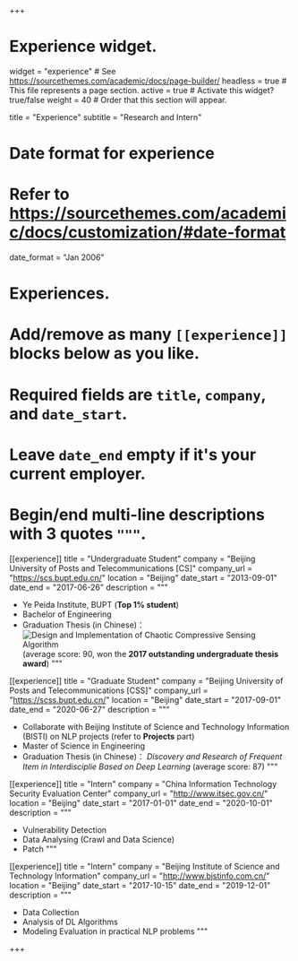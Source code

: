 +++
# Experience widget.
widget = "experience"  # See https://sourcethemes.com/academic/docs/page-builder/
headless = true  # This file represents a page section.
active = true  # Activate this widget? true/false
weight = 40  # Order that this section will appear.

title = "Experience"
subtitle = "Research and Intern"

# Date format for experience
#   Refer to https://sourcethemes.com/academic/docs/customization/#date-format
date_format = "Jan 2006"

# Experiences.
#   Add/remove as many `[[experience]]` blocks below as you like.
#   Required fields are `title`, `company`, and `date_start`.
#   Leave `date_end` empty if it's your current employer.
#   Begin/end multi-line descriptions with 3 quotes `"""`.
[[experience]]
  title = "Undergraduate Student"
  company = "Beijing University of Posts and Telecommunications [CS]"
  company_url = "https://scs.bupt.edu.cn/"
  location = "Beijing"
  date_start = "2013-09-01"
  date_end = "2017-06-26"
  description = """
 
  * Ye Peida Institute, BUPT (**Top 1% student**)
  * Bachelor of Engineering
  * Graduation Thesis (in Chinese)：
       ![_Design and Implementation of Chaotic Compressive Sensing Algorithm_](/img/bkbs.jpg) 
        (average score: 90, won the **2017 outstanding undergraduate thesis award**)
 """

[[experience]]
  title = "Graduate Student"
  company = "Beijing University of Posts and Telecommunications [CSS]"
  company_url = "https://scss.bupt.edu.cn/"
  location = "Beijing"
  date_start = "2017-09-01"
  date_end = "2020-06-27"
  description = """

  * Collaborate with Beijing Institute of Science and Technology Information (BISTI) on NLP projects (refer to **Projects** part)
  * Master of Science in Engineering
  * Graduation Thesis (in Chinese)：
       _Discovery and Research of Frequent Item in Interdisciplie Based on Deep Learning_ 
        (average score: 87)
"""

[[experience]]
  title = "Intern"
  company = "China Information Technology Security Evaluation Center"
  company_url = "http://www.itsec.gov.cn/"
  location = "Beijing"
  date_start = "2017-01-01"
  date_end = "2020-10-01"
  description = """

  * Vulnerability Detection
  * Data Analysing (Crawl and Data Science)
  * Patch
"""

[[experience]]
  title = "Intern"
  company = "Beijing Institute of Science and Technology Information"
  company_url = "http://www.bjstinfo.com.cn/"
  location = "Beijing"
  date_start = "2017-10-15"
  date_end = "2019-12-01"
  description = """

  * Data Collection
  * Analysis of DL Algorithms
  * Modeling Evaluation in practical NLP problems
"""

+++
